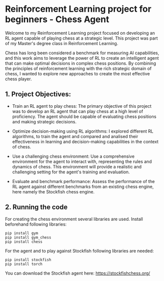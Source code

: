 # Reinforcement Learning project for beginners - Chess Agent

Welcome to my Reinforcement Learning project focused on developing an RL agent capable of playing chess at a strategic level. This project was part of my Master's degree class in Reinforcement Learning.

Chess has long been considered a benchmark for measuring AI capabilities, and this work aims to leverage the power of RL to create an intelligent agent that can make optimal decisions in complex chess positions. By combining the principles of reinforcement learning with the rich strategic domain of chess, I wanted to explore new approaches to create the most effective chess player.

## 1. Project Objectives:

* Train an RL agent to play chess: The primary objective of this project was to develop an RL agent that can play chess at a high level of proficiency. The agent should be capable of evaluating chess positions and making strategic decisions.

* Optimize decision-making using RL algorithms: I explored different RL algorithms, to train the agent and compared and analised their effectiveness in learning and decision-making capabilities in the context of chess.

* Use a challenging chess environment: Use a comprehensive environment for the agent to interact with, representing the rules and dynamics of chess. This environment will provide a realistic and challenging setting for the agent's training and evaluation.

* Evaluate and benchmark performance: Assess the performance of the RL agent against different benchmarks from an existing chess engine, here namely the Stockfish chess engine.

## 2. Running the code
For creating the chess environment several libraries are used. Install beforehand following libraries:
```
pip install gym
pip install gym_chess
pip install chess
```
For the agent and to play against Stockfish following libraries are needed:
```
pip install stockfish
pip install torch
```
You can download the Stockfish agent here: https://stockfishchess.org/
